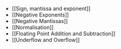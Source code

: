 - [[Sign, mantissa and exponent]]
- [[Negative Exponents]]
- [[Negative Mantissas]]
- [[Normalisation]]
- [[Floating Point Addition and Subtraction]]
- [[Underflow and Overflow]]